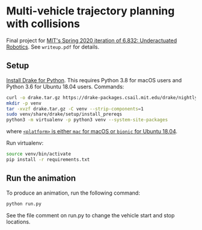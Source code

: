 # Multi-vehicle trajectory planning with collisions

Final project for [MIT's Spring 2020 iteration of 6.832: Underactuated Robotics](http://underactuated.csail.mit.edu/Spring2020/). See `writeup.pdf` for details.

## Setup

[Install Drake for
Python](https://drake.mit.edu/python_bindings.html#inside-virtualenv). This
requires Python 3.8 for macOS users and Python 3.6 for Ubuntu 18.04 users.
Commands:
```sh
curl -o drake.tar.gz https://drake-packages.csail.mit.edu/drake/nightly/drake-latest-<platform>.tar.gz
mkdir -p venv
tar -xvzf drake.tar.gz -C venv --strip-components=1
sudo venv/share/drake/setup/install_prereqs
python3 -m virtualenv -p python3 venv --system-site-packages
```
where [`<platform>` is either `mac` for macOS or `bionic` for Ubuntu 18.04](https://drake.mit.edu/from_binary.html#binary-installation).

Run virtualenv:
```sh
source venv/bin/activate
pip install -r requirements.txt
```

## Run the animation

To produce an animation, run the following command:
```sh
python run.py
```

See the file comment on run.py to change the vehicle start and stop locations.
